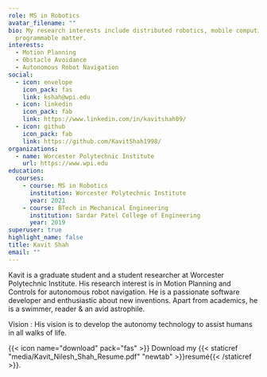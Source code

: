 ```yaml
---
role: MS in Robotics
avatar_filename: ""
bio: My research interests include distributed robotics, mobile computing and
  programmable matter.
interests:
  - Motion Planning
  - Obstacle Avoidance
  - Autonomous Robot Navigation
social:
  - icon: envelope
    icon_pack: fas
    link: kshah@wpi.edu
  - icon: linkedin
    icon_pack: fab
    link: https://www.linkedin.com/in/kavitshah09/
  - icon: github
    icon_pack: fab
    link: https://github.com/KavitShah1998/
organizations:
  - name: Worcester Polytechnic Institute
    url: https://www.wpi.edu
education:
  courses:
    - course: MS in Robotics
      institution: Worcester Polytechnic Institute
      year: 2021
    - course: BTech in Mechanical Engineering
      institution: Sardar Patel College of Engineering
      year: 2019
superuser: true
highlight_name: false
title: Kavit Shah
email: ""
---
```

Kavit is a graduate student and a student researcher at Worcester Polytechnic Institute. His research interest is in Motion Planning and Controls for autonomous robot navigation. He is a passionate software developer and enthusiastic about new inventions. Apart from academics, he is a swimmer, reader & an avid astrophile.

Vision : His vision is to develop the autonomy technology to assist humans in all walks of life.

{{< icon name="download" pack="fas" >}} Download my {{< staticref "media/Kavit_Nilesh_Shah_Resume.pdf" "newtab" >}}resumé{{< /staticref >}}.
